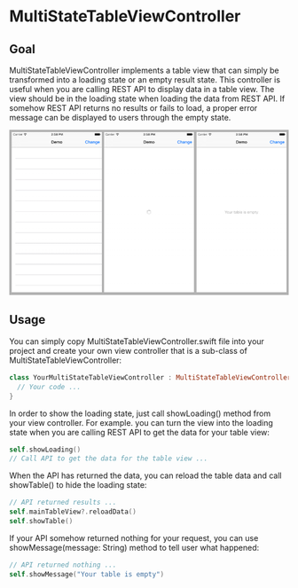 # MultiStateTableViewController

## Goal

MultiStateTableViewController implements a table view that can simply be transformed into a loading state or an empty result state. This controller is useful when you are calling REST API to display data in a table view. The view should be in the loading state when loading the data from REST API. If somehow REST API returns no results or fails to load, a proper error message can be displayed to users through the empty state.

![Alt text](/multi_state_main_screens.png?raw=true "Loading State of MultiStateTableViewController")

## Usage

You can simply copy MultiStateTableViewController.swift file into your project and create your own view controller that is a sub-class of MultiStateTableViewController:
```swift
class YourMultiStateTableViewController : MultiStateTableViewController {
  // Your code ...
}
```
In order to show the loading state, just call showLoading() method from your view controller. For example. you can turn the view into the loading state when you are calling REST API to get the data for your table view:
```swift
self.showLoading()
// Call API to get the data for the table view ...
```
When the API has returned the data, you can reload the table data and call showTable() to hide the loading state:
```swift
// API returned results ...
self.mainTableView?.reloadData()
self.showTable()
```

If your API somehow returned nothing for your request, you can use showMessage(message: String) method to tell user what happened:
```swift
// API returned nothing ...
self.showMessage("Your table is empty")
```

